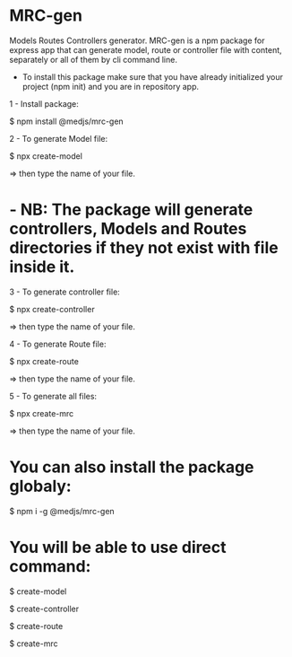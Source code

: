 # MRC-gen
Models Routes Controllers generator.
MRC-gen is a npm package for express app that can generate model, route or controller file with content, separately or all of them by cli command line.
- To install this package make sure that you have already initialized your project (npm init) and you are in repository app.

1 - Install package:

$ npm install @medjs/mrc-gen

2 - To generate Model file:

$ npx create-model

=> then type the name of your file.

# - NB: The package will generate controllers, Models and Routes directories if they not exist with file inside it. 

3 - To generate controller file:

$ npx create-controller

=> then type the name of your file.

4 - To generate Route file:

$ npx create-route

=> then type the name of your file.

5 - To generate all files:

$ npx create-mrc

=> then type the name of your file.

# You can also install the package globaly:

$ npm i -g @medjs/mrc-gen

# You will be able to use direct command:

$ create-model

$ create-controller

$ create-route

$ create-mrc
